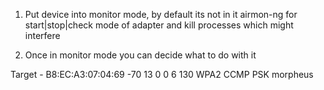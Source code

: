 1. Put device into monitor mode, by default its not in it
airmon-ng for start|stop|check mode of adapter and kill processes which might interfere

2. Once in monitor mode you can decide what to do with it

Target - 
 B8:EC:A3:07:04:69  -70       13        0    0   6  130   WPA2 CCMP   PSK  morpheus
